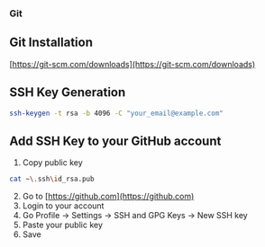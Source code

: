 ### Git

## Git Installation
[https://git-scm.com/downloads](https://git-scm.com/downloads)

## SSH Key Generation
```sh
ssh-keygen -t rsa -b 4096 -C "your_email@example.com"
```

## Add SSH Key to your GitHub account
1. Copy public key
```sh
cat ~\.ssh\id_rsa.pub
```
2. Go to [https://github.com](https://github.com)
3. Login to your account
4. Go Profile → Settings → SSH and GPG Keys → New SSH key
5. Paste your public key
6. Save